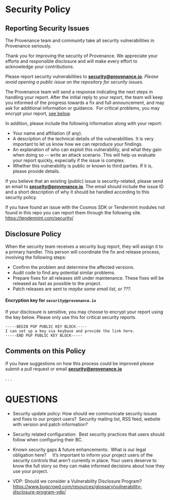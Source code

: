 
# Security Policy

## Reporting Security Issues

The Provenance team and community take all security vulnerabilities in Provenance seriously. 

Thank you for improving the security of Provenance. We appreciate your efforts and responsible disclosure and will make every effort to acknowledge your contributions.

Please report security vulnerabilities to
**[security@provenance.io](mailto:security@provenance.io)**.  *Please avoid opening a public issue on the repository for security issues.*


The Provenance team will send a response indicating the next steps in handling your
report. After the initial reply to your report, the team will keep you informed
of the progress towards a fix and full announcement, and may ask for additional
information or guidance.  For critical problems, you may encrypt your report, [see below](https://github.com/nippip/terraform-google-nat-gateway/blob/master/SECURITY.md#encryption-key-for-securityprovenanceio).

In addition, please include the following information along with your report:

* Your name and affiliation (if any).
* A description of the technical details of the vulnerabilities. It is very important to let us know how we can reproduce your findings.
* An explanation of who can exploit this vulnerability, and what they gain when doing so -- write an attack scenario. This will help us evaluate your report quickly, especially if the issue is complex.
* Whether this vulnerability is public or known to third parties. If it is, please provide details.

If you believe that an existing (public) issue is security-related, please send
an email to **[security@provenance.io](mailto:security@provenance.io)**. The email should include the issue ID and
a short description of why it should be handled according to this security
policy.

If you have found an issue with the Cosmos SDK or Tendermint modules not found in this repo you can report them through the following site. https://tendermint.com/security/

## Disclosure Policy

When the security team receives a security bug report, they will assign it to a primary handler. This person will coordinate the fix and release process, involving the following steps:

* Confirm the problem and determine the affected versions.
* Audit code to find any potential similar problems.
* Prepare fixes for all releases still under maintenance. These fixes will be released as fast as possible to the project.
* Patch releases are sent to *maybe some email list, or ???.*


#### Encryption key for `security@provenance.io`

If your disclosure is sensitive, you may choose to encrypt your
report using the key below. 
Please only use this for critical security
reports.

```
-----BEGIN PGP PUBLIC KEY BLOCK-----
I can set up a key via keybase and provide the link here.
-----END PGP PUBLIC KEY BLOCK-----
```

## Comments on this Policy

If you have suggestions on how this process could be improved please submit a pull request or email **[security@provenance.io](mailto:security@provenance.io)**

.
.
.

# QUESTIONS
* Security update policy: How should we communicate security issues and fixes to our project users?  Security mailing list, RSS feed, website with version and patch information?

* Security related configuration:  Best security practices that users should follow when configuring their BC.

* Known security gaps & future enhancements:  What is our legal obligation here?
    It’s important to inform your project users of the security controls that aren’t currently in place. Your users deserve to know the full story so they can make informed decisions about how they use your project.

* VDP: Should we consider a Vulnerability Disclosure Program?
https://www.bugcrowd.com/resources/glossary/vulnerability-disclosure-program-vdp/
